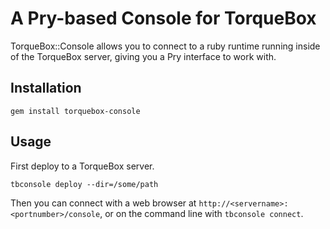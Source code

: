 # A Pry-based Console for TorqueBox

TorqueBox::Console allows you to connect to a ruby runtime running inside of
the TorqueBox server, giving you a Pry interface to work with.

## Installation

    gem install torquebox-console

## Usage

First deploy to a TorqueBox server.

    tbconsole deploy --dir=/some/path

Then you can connect with a web browser at
`http://<servername>:<portnumber>/console`, or on the command line with
`tbconsole connect`.
